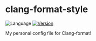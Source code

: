 # clang-format-style
![Language](https://img.shields.io/badge/Language-C%2B%2B-brightgreen.svg)
[![Version](https://img.shields.io/badge/clang--format%20version-6.0-orange.svg)](https://releases.llvm.org/6.0.0/tools/clang/docs/ClangFormatStyleOptions.html)

My personal config file for Clang-format!
